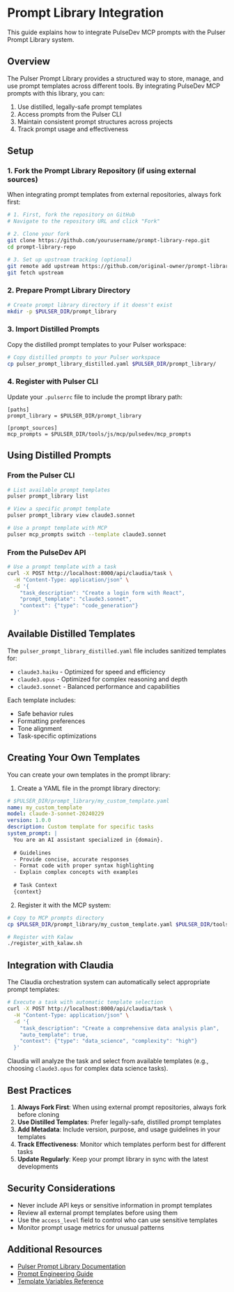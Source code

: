 # Prompt Library Integration

This guide explains how to integrate PulseDev MCP prompts with the Pulser Prompt Library system.

## Overview

The Pulser Prompt Library provides a structured way to store, manage, and use prompt templates across different tools. By integrating PulseDev MCP prompts with this library, you can:

1. Use distilled, legally-safe prompt templates
2. Access prompts from the Pulser CLI
3. Maintain consistent prompt structures across projects
4. Track prompt usage and effectiveness

## Setup

### 1. Fork the Prompt Library Repository (if using external sources)

When integrating prompt templates from external repositories, always fork first:

```bash
# 1. First, fork the repository on GitHub
# Navigate to the repository URL and click "Fork"

# 2. Clone your fork
git clone https://github.com/yourusername/prompt-library-repo.git
cd prompt-library-repo

# 3. Set up upstream tracking (optional)
git remote add upstream https://github.com/original-owner/prompt-library-repo.git
git fetch upstream
```

### 2. Prepare Prompt Library Directory

```bash
# Create prompt library directory if it doesn't exist
mkdir -p $PULSER_DIR/prompt_library
```

### 3. Import Distilled Prompts

Copy the distilled prompt templates to your Pulser workspace:

```bash
# Copy distilled prompts to your Pulser workspace
cp pulser_prompt_library_distilled.yaml $PULSER_DIR/prompt_library/
```

### 4. Register with Pulser CLI

Update your `.pulserrc` file to include the prompt library path:

```
[paths]
prompt_library = $PULSER_DIR/prompt_library

[prompt_sources]
mcp_prompts = $PULSER_DIR/tools/js/mcp/pulsedev/mcp_prompts
```

## Using Distilled Prompts

### From the Pulser CLI

```bash
# List available prompt templates
pulser prompt_library list

# View a specific prompt template
pulser prompt_library view claude3.sonnet

# Use a prompt template with MCP
pulser mcp_prompts switch --template claude3.sonnet
```

### From the PulseDev API

```bash
# Use a prompt template with a task
curl -X POST http://localhost:8000/api/claudia/task \
  -H "Content-Type: application/json" \
  -d '{
    "task_description": "Create a login form with React",
    "prompt_template": "claude3.sonnet",
    "context": {"type": "code_generation"}
  }'
```

## Available Distilled Templates

The `pulser_prompt_library_distilled.yaml` file includes sanitized templates for:

- `claude3.haiku` - Optimized for speed and efficiency
- `claude3.opus` - Optimized for complex reasoning and depth
- `claude3.sonnet` - Balanced performance and capabilities

Each template includes:
- Safe behavior rules
- Formatting preferences
- Tone alignment
- Task-specific optimizations

## Creating Your Own Templates

You can create your own templates in the prompt library:

1. Create a YAML file in the prompt library directory:

```yaml
# $PULSER_DIR/prompt_library/my_custom_template.yaml
name: my_custom_template
model: claude-3-sonnet-20240229
version: 1.0.0
description: Custom template for specific tasks
system_prompt: |
  You are an AI assistant specialized in {domain}.
  
  # Guidelines
  - Provide concise, accurate responses
  - Format code with proper syntax highlighting
  - Explain complex concepts with examples
  
  # Task Context
  {context}
```

2. Register it with the MCP system:

```bash
# Copy to MCP prompts directory
cp $PULSER_DIR/prompt_library/my_custom_template.yaml $PULSER_DIR/tools/js/mcp/pulsedev/mcp_prompts/custom/

# Register with Kalaw
./register_with_kalaw.sh
```

## Integration with Claudia

The Claudia orchestration system can automatically select appropriate prompt templates:

```bash
# Execute a task with automatic template selection
curl -X POST http://localhost:8000/api/claudia/task \
  -H "Content-Type: application/json" \
  -d '{
    "task_description": "Create a comprehensive data analysis plan",
    "auto_template": true,
    "context": {"type": "data_science", "complexity": "high"}
  }'
```

Claudia will analyze the task and select from available templates (e.g., choosing `claude3.opus` for complex data science tasks).

## Best Practices

1. **Always Fork First**: When using external prompt repositories, always fork before cloning
2. **Use Distilled Templates**: Prefer legally-safe, distilled prompt templates
3. **Add Metadata**: Include version, purpose, and usage guidelines in your templates
4. **Track Effectiveness**: Monitor which templates perform best for different tasks
5. **Update Regularly**: Keep your prompt library in sync with the latest developments

## Security Considerations

- Never include API keys or sensitive information in prompt templates
- Review all external prompt templates before using them
- Use the `access_level` field to control who can use sensitive templates
- Monitor prompt usage metrics for unusual patterns

## Additional Resources

- [Pulser Prompt Library Documentation](path/to/docs)
- [Prompt Engineering Guide](path/to/guide)
- [Template Variables Reference](path/to/reference)